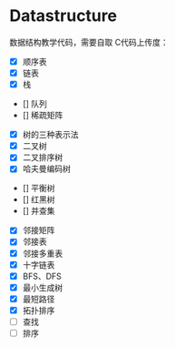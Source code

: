 # Datastructure
数据结构教学代码，需要自取
C代码上传度：
- [x] 顺序表
- [x] 链表
- [x] 栈
- [] 队列
- [] 稀疏矩阵
- [x] 树的三种表示法
- [x] 二叉树
- [x] 二叉排序树
- [x] 哈夫曼编码树
- [] 平衡树
- [] 红黑树
- [] 并查集
- [x] 邻接矩阵
- [x] 邻接表
- [x] 邻接多重表
- [x] 十字链表
- [x] BFS、DFS
- [x] 最小生成树
- [x] 最短路径
- [x] 拓扑排序
- [ ] 查找
- [ ] 排序
